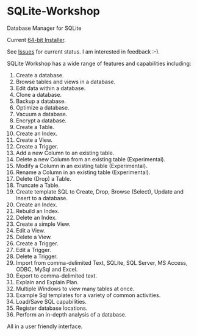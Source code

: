 # SQLite-Workshop
Database Manager for SQLite

Current <a href="https://github.com/mdmadonna/SQLite-Workshop/raw/master/SQLiteWorkshop.msi"> 64-bit Installer</a>.

See <a href="https://github.com/mdmadonna/SQLite-Workshop/issues">Issues</a> for current status. I am interested in feedback :-).

SQLite Workshop has a wide range of features and capabilities including:

1.  Create a database.
2.  Browse tables and views in a database.
3.  Edit data within a database.
4.  Clone a database.
5.  Backup a database.
6.  Optimize a database.
7.  Vacuum a database.
8.  Encrypt a database.
9.  Create a Table.
10. Create an Index.
11. Create a View.
12. Create a Trigger.
13. Add a new Column to an existing table.
14. Delete a new Column from an existing table (Experimental).
15. Modify a Column in an existing table (Experimental).
16. Rename a Column in an existing table (Experimental).
17. Delete (Drop) a Table.
18. Truncate a Table.
19. Create template SQL to Create, Drop, Browse (Select), Update and Insert to a database.
20. Create an Index.
21. Rebuild an Index.
22. Delete an Index.
23. Create a simple View.
24. Edit a View.
25. Delete a View.
26. Create a Trigger.
27. Edit a Trigger.
28. Delete a Trigger.
29. Import from comma-delimited Text, SQLite, SQL Server, MS Access, ODBC, MySql and Excel.
30. Export to comma-delimited text.
31. Explain and Explain Plan.
32. Multiple Windows to view many tables at once.
33. Example Sql templates for a variety of common activities.
34. Load/Save SQL capabilities.
35. Register database locations.
36. Perform an in-depth analysis of a database.

All in a user friendly interface.


